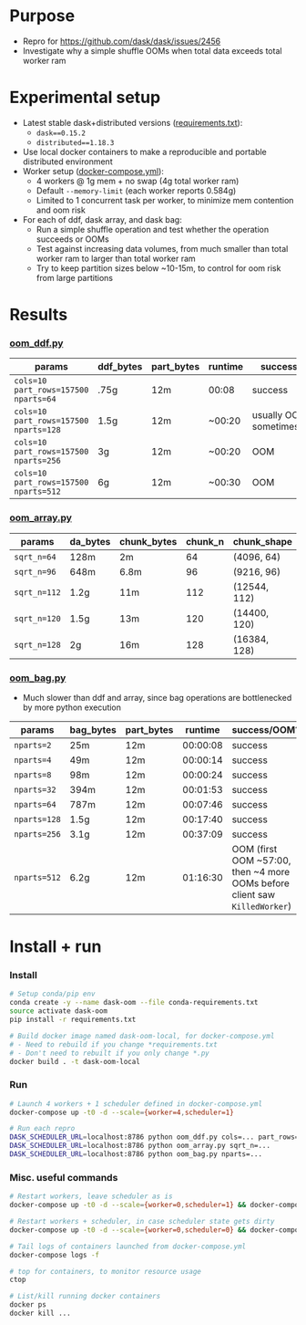 # Purpose
- Repro for https://github.com/dask/dask/issues/2456
- Investigate why a simple shuffle OOMs when total data exceeds total worker ram

# Experimental setup
- Latest stable dask+distributed versions ([requirements.txt](https://github.com/jdanbrown/dask-oom/blob/master/requirements.txt)):
  - `dask==0.15.2`
  - `distributed==1.18.3`
- Use local docker containers to make a reproducible and portable distributed environment
- Worker setup ([docker-compose.yml](https://github.com/jdanbrown/dask-oom/blob/master/docker-compose.yml)):
  - 4 workers @ 1g mem + no swap (4g total worker ram)
  - Default `--memory-limit` (each worker reports 0.584g)
  - Limited to 1 concurrent task per worker, to minimize mem contention and oom risk
- For each of ddf, dask array, and dask bag:
  - Run a simple shuffle operation and test whether the operation succeeds or OOMs
  - Test against increasing data volumes, from much smaller than total worker ram to larger than total worker ram
  - Try to keep partition sizes below ~10-15m, to control for oom risk from large partitions

# Results

### [oom_ddf.py](https://github.com/jdanbrown/dask-oom/blob/master/oom_ddf.py)

| params | ddf_bytes | part_bytes | runtime | success/OOM?
|---|---|---|---|---
| `cols=10 part_rows=157500 nparts=64`  | .75g | 12m | 00:08  | success
| `cols=10 part_rows=157500 nparts=128` | 1.5g | 12m | ~00:20 | usually&nbsp;OOM, sometimes&nbsp;success
| `cols=10 part_rows=157500 nparts=256` | 3g   | 12m | ~00:20 | OOM
| `cols=10 part_rows=157500 nparts=512` | 6g   | 12m | ~00:30 | OOM

### [oom_array.py](https://github.com/jdanbrown/dask-oom/blob/master/oom_array.py)

| params | da_bytes | chunk_bytes | chunk_n | chunk_shape | runtime | success/OOM?
|---|---|---|---|---|---|---
| `sqrt_n=64`  | 128m | 2m   | 64  | (4096, 64)   | 00:01  | success
| `sqrt_n=96`  | 648m | 6.8m | 96  | (9216, 96)   | 00:03  | success
| `sqrt_n=112` | 1.2g | 11m  | 112 | (12544, 112) | 00:05  | success
| `sqrt_n=120` | 1.5g | 13m  | 120 | (14400, 120) | ~00:15 | usually&nbsp;OOM, rare&nbsp;success
| `sqrt_n=128` | 2g   | 16m  | 128 | (16384, 128) | ~00:10 | OOM

### [oom_bag.py](https://github.com/jdanbrown/dask-oom/blob/master/oom_bag.py)
- Much slower than ddf and array, since bag operations are bottlenecked by more python execution

| params | bag_bytes | part_bytes | runtime | success/OOM?
|---|---|---|---|---
| `nparts=2`   | 25m  | 12m | 00:00:08 | success
| `nparts=4`   | 49m  | 12m | 00:00:14 | success
| `nparts=8`   | 98m  | 12m | 00:00:24 | success
| `nparts=32`  | 394m | 12m | 00:01:53 | success
| `nparts=64`  | 787m | 12m | 00:07:46 | success
| `nparts=128` | 1.5g | 12m | 00:17:40 | success
| `nparts=256` | 3.1g | 12m | 00:37:09 | success
| `nparts=512` | 6.2g | 12m | 01:16:30 | OOM (first OOM ~57:00, then ~4 more OOMs before client saw `KilledWorker`)

# Install + run

### Install
```sh
# Setup conda/pip env
conda create -y --name dask-oom --file conda-requirements.txt
source activate dask-oom
pip install -r requirements.txt

# Build docker image named dask-oom-local, for docker-compose.yml
# - Need to rebuild if you change *requirements.txt
# - Don't need to rebuilt if you only change *.py
docker build . -t dask-oom-local
```

### Run
```sh
# Launch 4 workers + 1 scheduler defined in docker-compose.yml
docker-compose up -t0 -d --scale={worker=4,scheduler=1}

# Run each repro
DASK_SCHEDULER_URL=localhost:8786 python oom_ddf.py cols=... part_rows=... nparts=...
DASK_SCHEDULER_URL=localhost:8786 python oom_array.py sqrt_n=...
DASK_SCHEDULER_URL=localhost:8786 python oom_bag.py nparts=...
```

### Misc. useful commands
```sh
# Restart workers, leave scheduler as is
docker-compose up -t0 -d --scale={worker=0,scheduler=1} && docker-compose up -t0 -d --scale={worker=4,scheduler=1}

# Restart workers + scheduler, in case scheduler state gets dirty
docker-compose up -t0 -d --scale={worker=0,scheduler=0} && docker-compose up -t0 -d --scale={worker=4,scheduler=1}

# Tail logs of containers launched from docker-compose.yml
docker-compose logs -f

# top for containers, to monitor resource usage
ctop

# List/kill running docker containers
docker ps
docker kill ...
```
